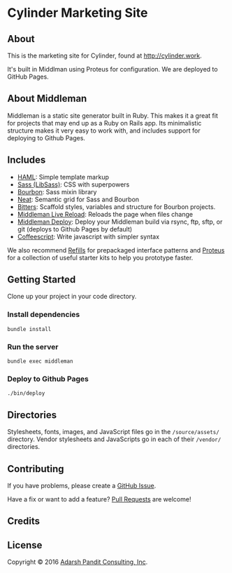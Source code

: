 # Cylinder Marketing Site

## About

This is the
marketing site for Cylinder,
found at http://cylinder.work.

It's built in Middlman
using Proteus for configuration.
We are deployed to GitHub Pages.


## About Middleman

Middleman is a static site generator built in Ruby. This makes it a great fit
for projects that may end up as a Ruby on Rails app. Its minimalistic structure
makes it very easy to work with, and includes support for deploying to Github
Pages.

## Includes

* [HAML](http://haml.info):
  Simple template markup
* [Sass (LibSass)](http://sass-lang.com):
  CSS with superpowers
* [Bourbon](http://bourbon.io):
  Sass mixin library
* [Neat](http://neat.bourbon.io):
  Semantic grid for Sass and Bourbon
* [Bitters](http://bitters.bourbon.io):
  Scaffold styles, variables and structure for Bourbon projects.
* [Middleman Live Reload](https://github.com/middleman/middleman-livereload):
  Reloads the page when files change
* [Middleman Deploy](https://github.com/karlfreeman/middleman-deploy):
  Deploy your Middleman build via rsync, ftp, sftp, or git (deploys to Github Pages by default)
* [Coffeescript](http://coffeescript.org):
  Write javascript with simpler syntax

We also recommend [Refills](http://refills.bourbon.io/) for prepackaged interface patterns and [Proteus](http://github.com/thoughtbot/proteus) for a collection of useful
starter kits to help you prototype faster.

## Getting Started

Clone up your project in your code directory.

### Install dependencies
```
bundle install
```

### Run the server
```
bundle exec middleman
```

### Deploy to Github Pages

```
./bin/deploy
```


## Directories

Stylesheets, fonts, images, and JavaScript files
go in the `/source/assets/` directory.
Vendor stylesheets and JavaScripts
go in each of their `/vendor/` directories.

## Contributing

If you have problems, please create a
[GitHub Issue](https://github.com/adarsh/cylinder-marketing/issues).

Have a fix or want to add a feature?
[Pull Requests](https://github.com/adarsh/cylinder-marketing/pulls) are welcome!

## Credits


## License

Copyright © 2016 [Adarsh Pandit Consulting, Inc](http://cylinder.work).
